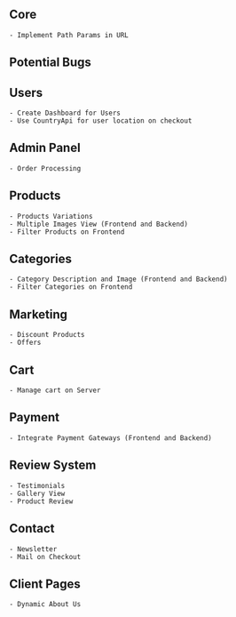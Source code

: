 ## Core
    - Implement Path Params in URL

## Potential Bugs
 
## Users
    - Create Dashboard for Users
    - Use CountryApi for user location on checkout

## Admin Panel
    - Order Processing

## Products
    - Products Variations
    - Multiple Images View (Frontend and Backend)
    - Filter Products on Frontend

## Categories
    - Category Description and Image (Frontend and Backend)
    - Filter Categories on Frontend

## Marketing
    - Discount Products
    - Offers

## Cart
    - Manage cart on Server

## Payment
    - Integrate Payment Gateways (Frontend and Backend)

## Review System
    - Testimonials
    - Gallery View
    - Product Review

## Contact
    - Newsletter
    - Mail on Checkout

## Client Pages
    - Dynamic About Us
